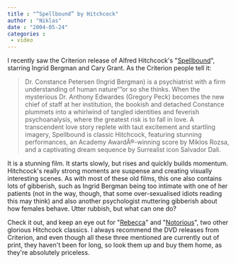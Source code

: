 ```yaml
---
title : "“Spellbound” by Hitchcock"
author : "Niklas"
date : "2004-05-24"
categories : 
 - video
---
```


I recently saw the Criterion release of Alfred Hitchcock's "[Spellbound](http://www.criterionco.com/asp/release.asp?id=136)", starring Ingrid Bergman and Cary Grant. As the Criterion people tell it:

> Dr. Constance Petersen (Ingrid Bergman) is a psychiatrist with a firm understanding of human nature“”or so she thinks. When the mysterious Dr. Anthony Edwardes (Gregory Peck) becomes the new chief of staff at her institution, the bookish and detached Constance plummets into a whirlwind of tangled identities and feverish psychoanalysis, where the greatest risk is to fall in love. A transcendent love story replete with taut excitement and startling imagery, Spellbound is classic Hitchcock, featuring stunning performances, an Academy AwardÂ®-winning score by Miklos Rozsa, and a captivating dream sequence by Surrealist icon Salvador Dali.

It is a stunning film. It starts slowly, but rises and quickly builds momentum. Hitchcock's really strong moments are suspense and creating visually interesting scenes. As with most of these old films, this one also contains lots of gibberish, such as Ingrid Bergman being too intimate with one of her patients (not in the way, though, that some over-sexualised idiots reading this may think) and also another psychologist muttering gibberish about how females behave. Utter rubbish, but what can one do?

Check it out, and keep an eye out for "[Rebecca](http://www.criterionco.com/asp/release.asp?id=135)" and "[Notorious](http://www.criterionco.com/asp/release.asp?id=137)", two other glorious Hitchcock classics. I always recommend the DVD releases from Criterion, and even though all these three mentioned are currently out of print, they haven't been for long, so look them up and buy them home, as they're absolutely priceless.
